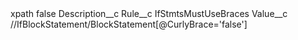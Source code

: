 <?xml version="1.0" encoding="UTF-8"?>
<CustomMetadata xmlns="http://soap.sforce.com/2006/04/metadata" xmlns:xsi="http://www.w3.org/2001/XMLSchema-instance" xmlns:xsd="http://www.w3.org/2001/XMLSchema">
    <label>xpath</label>
    <protected>false</protected>
    <values>
        <field>Description__c</field>
        <value xsi:nil="true"/>
    </values>
    <values>
        <field>Rule__c</field>
        <value xsi:type="xsd:string">IfStmtsMustUseBraces</value>
    </values>
    <values>
        <field>Value__c</field>
        <value xsi:type="xsd:string">//IfBlockStatement/BlockStatement[@CurlyBrace=&apos;false&apos;]</value>
    </values>
</CustomMetadata>
